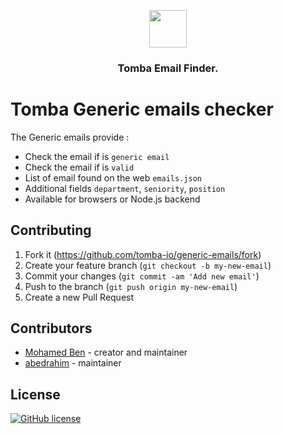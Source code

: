 <p align="center"><img src="https://tomba.io/logo.png" height='60' /></p>

<h3 align="center">Tomba Email Finder.</h3>

# Tomba Generic emails checker

The Generic emails provide :

- Check the email if is `generic email`
- Check the email if is `valid`
- List of email found on the web `emails.json`
- Additional fields `department`, `seniority`, `position`
- Available for browsers or Node.js backend

## Contributing

1. Fork it (<https://github.com/tomba-io/generic-emails/fork>)
2. Create your feature branch (`git checkout -b my-new-email`)
3. Commit your changes (`git commit -am 'Add new email'`)
4. Push to the branch (`git push origin my-new-email`)
5. Create a new Pull Request

## Contributors

- [Mohamed Ben](https://github.com/benemohamed) - creator and maintainer
- [abedrahim](https://github.com/Abed-rahim) - maintainer

## License

[![GitHub license](https://img.shields.io/github/license/tomba-io/generic-emails.svg)](https://github.com/tomba-io/generic-emails)
